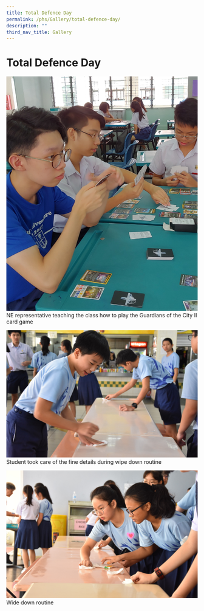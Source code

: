 ```yaml
---
title: Total Defence Day
permalink: /phs/Gallery/total-defence-day/
description: ""
third_nav_title: Gallery
---
```

# **Total Defence Day**

![](/images/2623d7a33_104357.jpg)
NE representative teaching the class how to play the Guardians of the City II card game

![](/images/bc54f33e6_104358.jpg)
Student took care of the fine details during wipe down routine

![](/images/b8eecdf2b_104359.jpg)
Wide down routine